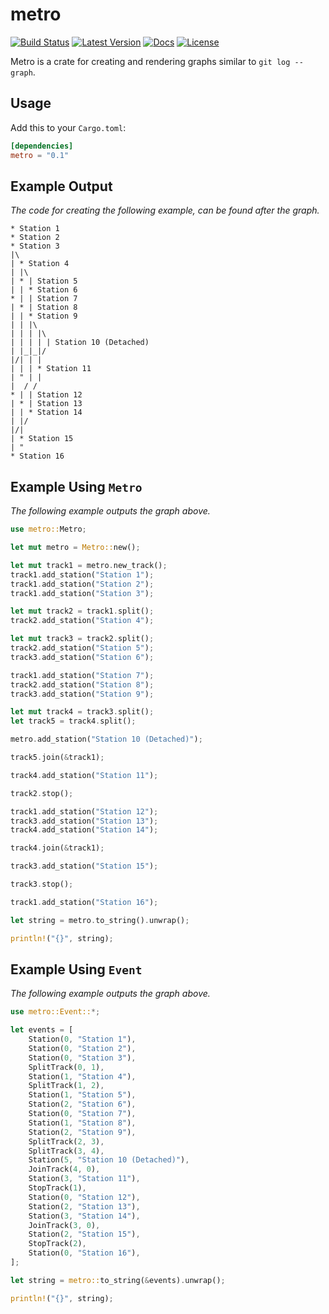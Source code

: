 # metro

[![Build Status](https://travis-ci.org/vallentin/metro.svg?branch=master)](https://travis-ci.org/vallentin/metro)
[![Latest Version](https://img.shields.io/crates/v/metro.svg)](https://crates.io/crates/metro)
[![Docs](https://docs.rs/metro/badge.svg)](https://docs.rs/metro)
[![License](https://img.shields.io/github/license/vallentin/metro.svg)](https://github.com/vallentin/metro)

Metro is a crate for creating and rendering graphs
similar to `git log --graph`.

## Usage

Add this to your `Cargo.toml`:

```toml
[dependencies]
metro = "0.1"
```

## Example Output

*The code for creating the following example, can be found
after the graph.*

```text
* Station 1
* Station 2
* Station 3
|\
| * Station 4
| |\
| * | Station 5
| | * Station 6
* | | Station 7
| * | Station 8
| | * Station 9
| | |\
| | | |\
| | | | | Station 10 (Detached)
| |_|_|/
|/| | |
| | | * Station 11
| " | |
|  / /
* | | Station 12
| * | Station 13
| | * Station 14
| |/
|/|
| * Station 15
| "
* Station 16
```

## Example Using `Metro`

*The following example outputs the graph above.*

```rust
use metro::Metro;

let mut metro = Metro::new();

let mut track1 = metro.new_track();
track1.add_station("Station 1");
track1.add_station("Station 2");
track1.add_station("Station 3");

let mut track2 = track1.split();
track2.add_station("Station 4");

let mut track3 = track2.split();
track2.add_station("Station 5");
track3.add_station("Station 6");

track1.add_station("Station 7");
track2.add_station("Station 8");
track3.add_station("Station 9");

let mut track4 = track3.split();
let track5 = track4.split();

metro.add_station("Station 10 (Detached)");

track5.join(&track1);

track4.add_station("Station 11");

track2.stop();

track1.add_station("Station 12");
track3.add_station("Station 13");
track4.add_station("Station 14");

track4.join(&track1);

track3.add_station("Station 15");

track3.stop();

track1.add_station("Station 16");

let string = metro.to_string().unwrap();

println!("{}", string);
```

## Example Using `Event`

*The following example outputs the graph above.*

```rust
use metro::Event::*;

let events = [
    Station(0, "Station 1"),
    Station(0, "Station 2"),
    Station(0, "Station 3"),
    SplitTrack(0, 1),
    Station(1, "Station 4"),
    SplitTrack(1, 2),
    Station(1, "Station 5"),
    Station(2, "Station 6"),
    Station(0, "Station 7"),
    Station(1, "Station 8"),
    Station(2, "Station 9"),
    SplitTrack(2, 3),
    SplitTrack(3, 4),
    Station(5, "Station 10 (Detached)"),
    JoinTrack(4, 0),
    Station(3, "Station 11"),
    StopTrack(1),
    Station(0, "Station 12"),
    Station(2, "Station 13"),
    Station(3, "Station 14"),
    JoinTrack(3, 0),
    Station(2, "Station 15"),
    StopTrack(2),
    Station(0, "Station 16"),
];

let string = metro::to_string(&events).unwrap();

println!("{}", string);
```
